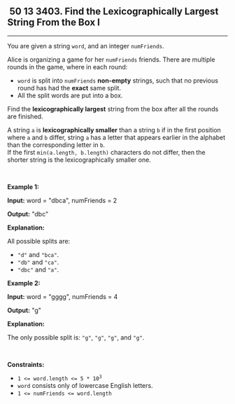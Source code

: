 <h2> 50 13
3403. Find the Lexicographically Largest String From the Box I</h2><hr><div><p>You are given a string <code>word</code>, and an integer <code>numFriends</code>.</p>

<p>Alice is organizing a game for her <code>numFriends</code> friends. There are multiple rounds in the game, where in each round:</p>

<ul>
	<li><code>word</code> is split into <code>numFriends</code> <strong>non-empty</strong> strings, such that no previous round has had the <strong>exact</strong> same split.</li>
	<li>All the split words are put into a box.</li>
</ul>

<p>Find the <strong>lexicographically largest</strong> string from the box after all the rounds are finished.</p>

<p>A string <code>a</code> is <strong>lexicographically smaller</strong> than a string <code>b</code> if in the first position where <code>a</code> and <code>b</code> differ, string <code>a</code> has a letter that appears earlier in the alphabet than the corresponding letter in <code>b</code>.<br>
If the first <code>min(a.length, b.length)</code> characters do not differ, then the shorter string is the lexicographically smaller one.</p>

<p>&nbsp;</p>
<p><strong class="example">Example 1:</strong></p>

<div class="example-block">
<p><strong>Input:</strong> <span class="example-io">word = "dbca", numFriends = 2</span></p>

<p><strong>Output:</strong> <span class="example-io">"dbc"</span></p>

<p><strong>Explanation:</strong>&nbsp;</p>

<p>All possible splits are:</p>

<ul>
	<li><code>"d"</code> and <code>"bca"</code>.</li>
	<li><code>"db"</code> and <code>"ca"</code>.</li>
	<li><code>"dbc"</code> and <code>"a"</code>.</li>
</ul>
</div>

<p><strong class="example">Example 2:</strong></p>

<div class="example-block">
<p><strong>Input:</strong> <span class="example-io">word = "gggg", numFriends = 4</span></p>

<p><strong>Output:</strong> <span class="example-io">"g"</span></p>

<p><strong>Explanation:</strong>&nbsp;</p>

<p>The only possible split is: <code>"g"</code>, <code>"g"</code>, <code>"g"</code>, and <code>"g"</code>.</p>
</div>

<p>&nbsp;</p>
<p><strong>Constraints:</strong></p>

<ul>
	<li><code>1 &lt;= word.length &lt;= 5&nbsp;* 10<sup>3</sup></code></li>
	<li><code>word</code> consists only of lowercase English letters.</li>
	<li><code>1 &lt;= numFriends &lt;= word.length</code></li>
</ul>
</div>